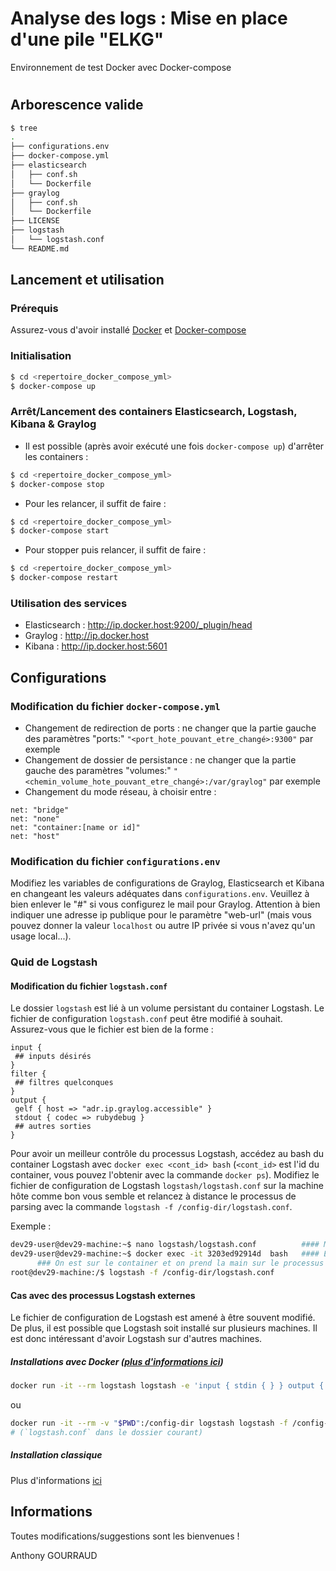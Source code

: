 # Analyse des logs : Mise en place d'une pile "ELKG" 
Environnement de test Docker avec Docker-compose 

#
## Arborescence valide
```bash
$ tree 
.
├── configurations.env
├── docker-compose.yml
├── elasticsearch
│   ├── conf.sh
│   └── Dockerfile
├── graylog
│   ├── conf.sh
│   └── Dockerfile
├── LICENSE
├── logstash
│   └── logstash.conf
└── README.md
```

## Lancement et utilisation 

### Prérequis 
Assurez-vous d'avoir installé [Docker](https://docs.docker.com/linux/started/) et [Docker-compose](https://docs.docker.com/compose/install/)

### Initialisation 
```bash
$ cd <repertoire_docker_compose_yml> 
$ docker-compose up 
 ```

### Arrêt/Lancement des containers Elasticsearch, Logstash, Kibana & Graylog
* Il est possible (après avoir exécuté une fois `docker-compose up`) d'arrêter les containers :  
```bash
$ cd <repertoire_docker_compose_yml> 
$ docker-compose stop 
```
* Pour les relancer, il suffit de faire : 
```bash
$ cd <repertoire_docker_compose_yml> 
$ docker-compose start 
```
* Pour stopper puis relancer, il suffit de faire : 
```bash
$ cd <repertoire_docker_compose_yml> 
$ docker-compose restart 
```

### Utilisation des services 
* Elasticsearch : http://ip.docker.host:9200/_plugin/head
* Graylog : http://ip.docker.host
* Kibana : http://ip.docker.host:5601

## Configurations 

### Modification du fichier `docker-compose.yml` 
* Changement de redirection de ports : ne changer que la partie gauche des paramètres "ports:" 
  `"<port_hote_pouvant_etre_changé>:9300"` par exemple
* Changement de dossier de persistance : ne changer que la partie gauche des paramètres "volumes:" 
  `"<chemin_volume_hote_pouvant_etre_changé>:/var/graylog"` par exemple
* Changement du mode réseau, à choisir entre : 
```
net: "bridge"
net: "none"
net: "container:[name or id]"
net: "host"
```

### Modification du fichier `configurations.env` 
Modifiez les variables de configurations de Graylog, Elasticsearch et Kibana en changeant les valeurs adéquates dans `configurations.env`.
Veuillez à bien enlever le "#" si vous configurez le mail pour Graylog. Attention à bien indiquer une adresse ip publique pour le paramètre "web-url" (mais vous pouvez donner la valeur `localhost` ou autre IP privée si vous n'avez qu'un usage local...). 

### Quid de Logstash 

#### Modification du fichier `logstash.conf` 
Le dossier `logstash` est lié à un volume persistant du container Logstash. Le fichier de configuration `logstash.conf` peut être modifié à souhait.  
Assurez-vous que le fichier est bien de la forme : 
```
input { 
 ## inputs désirés   
}
filter {
 ## filtres quelconques 
}
output {  
 gelf { host => "adr.ip.graylog.accessible" }
 stdout { codec => rubydebug }
 ## autres sorties 
}
```

Pour avoir un meilleur contrôle du processus Logstash, accédez au bash du container Logstash avec `docker exec <cont_id> bash` (`<cont_id>` est l'id du container, vous pouvez l'obtenir avec la commande `docker ps`). Modifiez le fichier de configuration de Logstash `logstash/logstash.conf` sur la machine hôte comme bon vous semble et relancez à distance le processus de parsing avec la commande `logstash -f /config-dir/logstash.conf`. 

Exemple : 
```bash 
dev29-user@dev29-machine:~$ nano logstash/logstash.conf          #### Modifications du fichier 
dev29-user@dev29-machine:~$ docker exec -it 3203ed92914d  bash   #### Execution d'un bash sur le container 
      ### On est sur le container et on prend la main sur le processus Logstash
root@dev29-machine:/$ logstash -f /config-dir/logstash.conf      
```

#### Cas avec des processus Logstash externes 

Le fichier de configuration de Logstash est amené à être souvent modifié. De plus, il est possible que Logstash soit installé sur plusieurs machines. Il est donc intéressant d'avoir Logstash sur d'autres machines. 

##### Installations avec Docker ([plus d'informations ici](https://hub.docker.com/_/logstash/))

```bash 
docker run -it --rm logstash logstash -e 'input { stdin { } } output { gelf { host => "adr.ip.graylog.accessible" } } 
```
ou 
```bash 
docker run -it --rm -v "$PWD":/config-dir logstash logstash -f /config-dir/logstash.conf 
# (`logstash.conf` dans le dossier courant)
```  

##### Installation classique 
Plus d'informations [ici](https://www.elastic.co/downloads/logstash) 

## Informations
Toutes modifications/suggestions sont les bienvenues ! 

Anthony GOURRAUD
